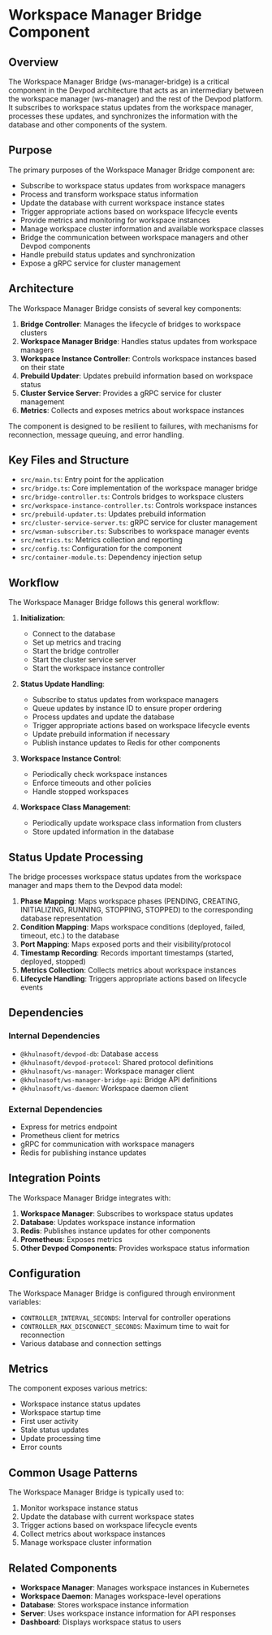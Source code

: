 # Workspace Manager Bridge Component

## Overview

The Workspace Manager Bridge (ws-manager-bridge) is a critical component in the Devpod architecture that acts as an intermediary between the workspace manager (ws-manager) and the rest of the Devpod platform. It subscribes to workspace status updates from the workspace manager, processes these updates, and synchronizes the information with the database and other components of the system.

## Purpose

The primary purposes of the Workspace Manager Bridge component are:
- Subscribe to workspace status updates from workspace managers
- Process and transform workspace status information
- Update the database with current workspace instance states
- Trigger appropriate actions based on workspace lifecycle events
- Provide metrics and monitoring for workspace instances
- Manage workspace cluster information and available workspace classes
- Bridge the communication between workspace managers and other Devpod components
- Handle prebuild status updates and synchronization
- Expose a gRPC service for cluster management

## Architecture

The Workspace Manager Bridge consists of several key components:

1. **Bridge Controller**: Manages the lifecycle of bridges to workspace clusters
2. **Workspace Manager Bridge**: Handles status updates from workspace managers
3. **Workspace Instance Controller**: Controls workspace instances based on their state
4. **Prebuild Updater**: Updates prebuild information based on workspace status
5. **Cluster Service Server**: Provides a gRPC service for cluster management
6. **Metrics**: Collects and exposes metrics about workspace instances

The component is designed to be resilient to failures, with mechanisms for reconnection, message queuing, and error handling.

## Key Files and Structure

- `src/main.ts`: Entry point for the application
- `src/bridge.ts`: Core implementation of the workspace manager bridge
- `src/bridge-controller.ts`: Controls bridges to workspace clusters
- `src/workspace-instance-controller.ts`: Controls workspace instances
- `src/prebuild-updater.ts`: Updates prebuild information
- `src/cluster-service-server.ts`: gRPC service for cluster management
- `src/wsman-subscriber.ts`: Subscribes to workspace manager events
- `src/metrics.ts`: Metrics collection and reporting
- `src/config.ts`: Configuration for the component
- `src/container-module.ts`: Dependency injection setup

## Workflow

The Workspace Manager Bridge follows this general workflow:

1. **Initialization**:
   - Connect to the database
   - Set up metrics and tracing
   - Start the bridge controller
   - Start the cluster service server
   - Start the workspace instance controller

2. **Status Update Handling**:
   - Subscribe to status updates from workspace managers
   - Queue updates by instance ID to ensure proper ordering
   - Process updates and update the database
   - Trigger appropriate actions based on workspace lifecycle events
   - Update prebuild information if necessary
   - Publish instance updates to Redis for other components

3. **Workspace Instance Control**:
   - Periodically check workspace instances
   - Enforce timeouts and other policies
   - Handle stopped workspaces

4. **Workspace Class Management**:
   - Periodically update workspace class information from clusters
   - Store updated information in the database

## Status Update Processing

The bridge processes workspace status updates from the workspace manager and maps them to the Devpod data model:

1. **Phase Mapping**: Maps workspace phases (PENDING, CREATING, INITIALIZING, RUNNING, STOPPING, STOPPED) to the corresponding database representation
2. **Condition Mapping**: Maps workspace conditions (deployed, failed, timeout, etc.) to the database
3. **Port Mapping**: Maps exposed ports and their visibility/protocol
4. **Timestamp Recording**: Records important timestamps (started, deployed, stopped)
5. **Metrics Collection**: Collects metrics about workspace instances
6. **Lifecycle Handling**: Triggers appropriate actions based on lifecycle events

## Dependencies

### Internal Dependencies
- `@khulnasoft/devpod-db`: Database access
- `@khulnasoft/devpod-protocol`: Shared protocol definitions
- `@khulnasoft/ws-manager`: Workspace manager client
- `@khulnasoft/ws-manager-bridge-api`: Bridge API definitions
- `@khulnasoft/ws-daemon`: Workspace daemon client

### External Dependencies
- Express for metrics endpoint
- Prometheus client for metrics
- gRPC for communication with workspace managers
- Redis for publishing instance updates

## Integration Points

The Workspace Manager Bridge integrates with:
1. **Workspace Manager**: Subscribes to workspace status updates
2. **Database**: Updates workspace instance information
3. **Redis**: Publishes instance updates for other components
4. **Prometheus**: Exposes metrics
5. **Other Devpod Components**: Provides workspace status information

## Configuration

The Workspace Manager Bridge is configured through environment variables:

- `CONTROLLER_INTERVAL_SECONDS`: Interval for controller operations
- `CONTROLLER_MAX_DISCONNECT_SECONDS`: Maximum time to wait for reconnection
- Various database and connection settings

## Metrics

The component exposes various metrics:

- Workspace instance status updates
- Workspace startup time
- First user activity
- Stale status updates
- Update processing time
- Error counts

## Common Usage Patterns

The Workspace Manager Bridge is typically used to:
1. Monitor workspace instance status
2. Update the database with current workspace states
3. Trigger actions based on workspace lifecycle events
4. Collect metrics about workspace instances
5. Manage workspace cluster information

## Related Components

- **Workspace Manager**: Manages workspace instances in Kubernetes
- **Workspace Daemon**: Manages workspace-level operations
- **Database**: Stores workspace instance information
- **Server**: Uses workspace instance information for API responses
- **Dashboard**: Displays workspace status to users
